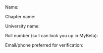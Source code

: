 Name:

Chapter name:

University name:

Roll number (so I can look you up in MyBeta):

<!-- I'm going to either text you or email you to double-check that you're a Beta - this question is about which one of those options you prefer -->
Email/phone preferred for verification:
